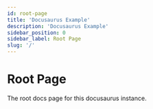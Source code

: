 ```yaml
---
id: root-page
title: 'Docusaurus Example'
description: 'Docusaurus Example'
sidebar_position: 0
sidebar_label: Root Page
slug: '/'
---
```


# Root Page

The root docs page for this docusaurus instance.
